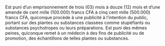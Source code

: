 Est puni d’un emprisonnement de trois (03) mois à douze (12) mois et d’une amende de cent mille (100.000) francs CFA à cinq cent mille (500.000) francs CFA, quiconque procède à une publicité à l’intention du public, portant sur des plantes ou substances classées comme stupéfiants ou substances psychotropes ou leurs préparations.
Est puni des mêmes peines, quiconque remet à un médecin à des fins de publicité ou de promotion, des échantillons de telles plantes ou substances.